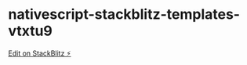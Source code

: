 # nativescript-stackblitz-templates-vtxtu9

[Edit on StackBlitz ⚡️](https://stackblitz.com/edit/nativescript-stackblitz-templates-vtxtu9)
